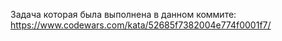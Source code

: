 Задача которая была выполнена в данном коммите: https://www.codewars.com/kata/52685f7382004e774f0001f7/